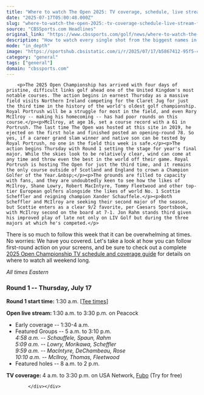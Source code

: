 ```yaml
---
title: "Where to watch The Open 2025: TV coverage, schedule, live stream for Rory McIlroy in Round 1 on Thursday"
date: "2025-07-17T05:00:48.000Z"
slug: "where-to-watch-the-open-2025:-tv-coverage-schedule-live-stream-for-rory-mcilroy-in-round-1-on-thursday"
source: "CBSSports.com Headlines"
original_link: "https://www.cbssports.com/golf/news/where-to-watch-the-open-2025-tv-coverage-schedule-live-stream-for-rory-mcilroy-in-round-1-on-thursday/"
description: "How to watch every single shot from the biggest names in golf throughout Round 1 at the 2025 Open Championship"
mode: "in_depth"
image: "https://sportshub.cbsistatic.com/i/r/2025/07/17/b5867412-95f5-4704-aa90-fb09a4208a78/thumbnail/1200x675/3d4d3c4b54186471c7b071ebf69a6c65/rory-mcilroy-thumb-portrush-g.jpg"
category: "general"
tags: ["general"]
domain: "cbssports.com"
---
```

<div id="readability-page-1" class="page"><div>
        
        
                            
                
        <p>The 2025 Open Championship has arrived with four days of pristine, difficult links golf ahead one of the United Kingdom's most notable courses. The action begins in earnest Thursday as a massive field visits Northern Ireland competing for the Claret Jug for just the third time in the history of the world's oldest golf championship. Royal Portrush will be a struggle for most in the field, and even Rory McIlroy -- making his homecoming -- has had poor rounds on this course.</p><p>McIlroy, at age 16, set a course record with a 61 in Portrush. The last time The Open was hosted at this site in 2019, he ejected on the first hole and finished posted an opening-round 78. So yes, if a career grand slam winner and native son can be tested by Royal Portrush, no one in the field this week is safe.</p><p>The action begins Thursday with Round 1 setting the stage for year's final major. While the skies look to be relatively clear, wind can come at any time and throw even the best in the world off their game. Royal Portrush is hosting The Open for just the third time, and it remains the only course outside of Scotland and England to crown a Champion Golfer of the Year.&nbsp;</p><p>The grounds are filled to capacity with fans, and they are undoubtedly keen to see how the likes of McIlroy, Shane Lowry, Robert MacIntyre, Tommy Fleetwood and other top-tier European golfers alongside the likes of world No. 1 Scottie Scheffler and reigning champion Xander Schauffele.</p><p>Both Scheffler and McIlroy are seeking their second major of the season, but Scottie enters as a clear 9/2 favorite, per Caesars Sportsbook, with McIlroy second on the board at 7-1. Jon Rahm stands third given his improved play of late not only on LIV Golf but during the three majors at which he's competed.</p>
        

<p>There is so much to follow this week that it can be overwhelming at times. No worries: We have you covered. Let's take a look at how you can follow first-round action on your screens, and be sure to check out a complete <span><a href="https://www.cbssports.com/golf/news/2025-british-open-tv-schedule-coverage-channel-live-stream-where-to-watch-tee-times-at-royal-portrush/" target="_blank">2025 Open Championship TV schedule and coverage guide</a></span> for details on where to watch all weekend long.</p><p><em>All times Eastern</em></p><h3>Round 1 -- Thursday, July 17</h3><p><strong>Round 1 start time:</strong>&nbsp;1:30 a.m. [<span><a href="https://www.cbssports.com/golf/news/2025-british-open-tee-times-pairings-complete-schedule-groupings-in-round-1-on-thursday-at-royal-portrush/" target="_blank">Tee times</a></span>]</p><p><strong>Open live stream:&nbsp;</strong>1:30 a.m. to 3:30 p.m. on Peacock</p>
        

<ul><li>Early coverage -- 1:30-4 a.m.</li><li>Featured Groups -- 5 a.m. to 3:10 p.m.<br><em>4:58 a.m. -- Schauffele, Spaun, Rahm</em><br><em>5:09 a.m. -- Lowry, Morikawa, Scheffler</em><br><em>9:59 a.m. -- MacIntyre, DeChambeau, Rose</em><br><em>10:10 a.m. -- McIlroy, Thomas, Fleetwood</em></li><li>Featured holes -- 8 a.m. to 2 p.m.</li></ul><p><strong>TV coverage:&nbsp;</strong>4 a.m. to 3:30 p.m. on USA Network,&nbsp;<a href="https://www.fubo.tv/lp/sports/?irad=368998&amp;irmp=416484&amp;utm_source=CBSi_GeneralSports&amp;utm_campaign=CBSi" target="_blank" rel="nofollow">Fubo</a>&nbsp;(Try for free)</p>


        
            </div></div>